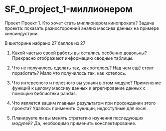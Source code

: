 ﻿# SF_0_project_1-миллионером
Проект Проект 1. Кто хочет стать миллионером кинопроката?
Задача проекта: показать разносторонний анализ массива данных на примере киноиндустрии

В викторине набрано 27 баллов из 27

1. Какой частью своей работы вы остались особенно довольны?
Прекрасно отображают информацию сводные таблицы.

2. Что не получилось сделать так, как хотелось? Над чем ещё стоит поработать?
Мало что получилось так, как хотелось. 

3. Что интересного и полезного вы узнали в этом модуле?
Применение функций к целому массиву данных и агрегирование данных с помощью библиотеки pandas.

4. Что является вашим главным результатом при прохождении этого проекта?
Удалось применить фукнции, недоступные для excel.

5. Планируете ли вы менять стратегию изучения последующих модулей?
Да, необходимо применить конспектирование.